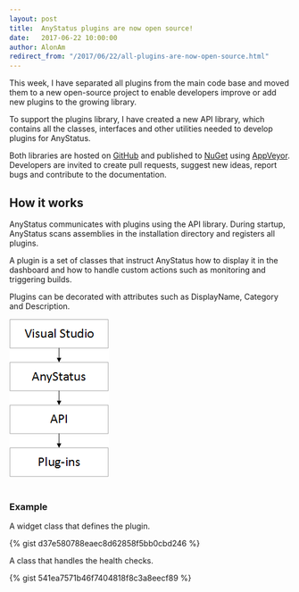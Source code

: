 ```yaml
---
layout: post
title:  AnyStatus plugins are now open source!
date:   2017-06-22 10:00:00
author: AlonAm
redirect_from: "/2017/06/22/all-plugins-are-now-open-source.html"
---
```


This week, I have separated all plugins from the main code base and moved them to a new open-source project to enable developers improve or add new plugins to the growing library.

To support the plugins library, I have created a new API library, which contains all the classes, interfaces and other utilities needed to develop plugins for AnyStatus.

Both libraries are hosted on [GitHub](https://github.com/anystatus) and published to [NuGet](https://www.nuget.org/packages?q=anystatus) using [AppVeyor](https://ci.appveyor.com/project/AnyStatus/plugins).
Developers are invited to create pull requests, suggest new ideas, report bugs and contribute to the documentation.

## How it works

<div class="row">
  <div class="col-md-9">
<p>AnyStatus communicates with plugins using the API library. During startup, AnyStatus scans assemblies in the installation directory and registers all plugins.</p>

<p>A plugin is a set of classes that instruct AnyStatus how to display it in the dashboard and how to handle custom actions such as monitoring and triggering builds.</p>

<p>Plugins can be decorated with attributes such as DisplayName, Category and Description.</p>
  </div>
  <div class="col-md-3">
    <img src="/assets/posts/2017-06-22-all-plugins-are-now-open-source/plugins-flow-chart.png"/>
  </div>
</div>

<br/>

### Example

A widget class that defines the plugin.

{% gist d37e580788eaec8d62858f5bb0cbd246 %}

A class that handles the health checks.

{% gist 541ea7571b46f7404818f8c3a8eecf89 %}
